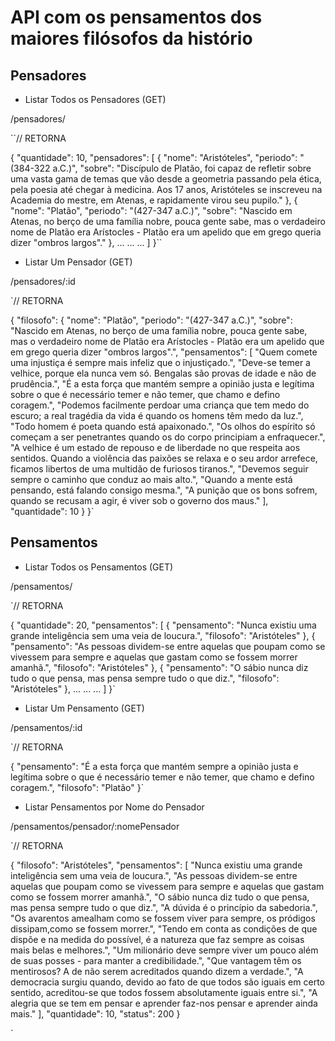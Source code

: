 # API com os pensamentos dos maiores filósofos da histório

## Pensadores

- Listar Todos os Pensadores (GET)

/pensadores/

``// RETORNA

{
    "quantidade": 10,
    "pensadores": [
        {
            "nome": "Aristóteles",
            "periodo": "(384-322 a.C.)",
            "sobre": "Discípulo de Platão, foi capaz de refletir sobre uma vasta gama de temas que vão desde a geometria passando pela ética, pela poesia até chegar à medicina. Aos 17 anos, Aristóteles se inscreveu na Academia do mestre, em Atenas, e rapidamente virou seu pupilo."
        },
        {
            "nome": "Platão",
            "periodo": "(427-347 a.C.)",
            "sobre": "Nascido em Atenas, no berço de uma família nobre, pouca gente sabe, mas o verdadeiro nome de Platão era Arístocles - Platão era um apelido que em grego queria dizer \"ombros largos\"."
        },
        ...
        ...
        ...
    ]
}``

- Listar Um Pensador (GET)

/pensadores/:id

`// RETORNA

{
    "filosofo": {
        "nome": "Platão",
        "periodo": "(427-347 a.C.)",
        "sobre": "Nascido em Atenas, no berço de uma família nobre, pouca gente sabe, mas o verdadeiro nome de Platão era Arístocles - Platão era um apelido que em grego queria dizer \"ombros largos\".",
        "pensamentos": [
            "Quem comete uma injustiça é sempre mais infeliz que o injustiçado.",
            "Deve-se temer a velhice, porque ela nunca vem só. Bengalas são provas de idade e não de prudência.",
            "É a esta força que mantém sempre a opinião justa e legítima sobre o que é necessário temer e não temer, que chamo e defino coragem.",
            "Podemos facilmente perdoar uma criança que tem medo do escuro; a real tragédia da vida é quando os homens têm medo da luz.",
            "Todo homem é poeta quando está apaixonado.",
            "Os olhos do espírito só começam a ser penetrantes quando os do corpo principiam a enfraquecer.",
            "A velhice é um estado de repouso e de liberdade no que respeita aos sentidos. Quando a violência das paixões se relaxa e o seu ardor arrefece, ficamos libertos de uma multidão de furiosos tiranos.",
            "Devemos seguir sempre o caminho que conduz ao mais alto.",
            "Quando a mente está pensando, está falando consigo mesma.",
            "A punição que os bons sofrem, quando se recusam a agir, é viver sob o governo dos maus."
        ],
        "quantidade": 10
    }
}`

## Pensamentos

- Listar Todos os Pensamentos (GET)

/pensamentos/

`// RETORNA

{
    "quantidade": 20,
    "pensamentos": [
        {
            "pensamento": "Nunca existiu uma grande inteligência sem uma veia de loucura.",
            "filosofo": "Aristóteles"
        },
        {
            "pensamento": "As pessoas dividem-se entre aquelas que poupam como se vivessem para sempre e aquelas que gastam como se fossem morrer amanhã.",
            "filosofo": "Aristóteles"
        },
        {
            "pensamento": "O sábio nunca diz tudo o que pensa, mas pensa sempre tudo o que diz.",
            "filosofo": "Aristóteles"
        },
        ...
        ...
        ...
    ]
}`

- Listar Um Pensamento (GET)

/pensamentos/:id

`// RETORNA

{
    "pensamento": "É a esta força que mantém sempre a opinião justa e legítima sobre o que é necessário temer e não temer, que chamo e defino coragem.",
    "filosofo": "Platão"
}`

- Listar Pensamentos por Nome do Pensador

/pensamentos/pensador/:nomePensador

`// RETORNA

{
    "filosofo": "Aristóteles",
    "pensamentos": [
        "Nunca existiu uma grande inteligência sem uma veia de loucura.",
        "As pessoas dividem-se entre aquelas que poupam como se vivessem para sempre e aquelas que gastam como se fossem morrer amanhã.",
        "O sábio nunca diz tudo o que pensa, mas pensa sempre tudo o que diz.",
        "A dúvida é o princípio da sabedoria.",
        "Os avarentos amealham como se fossem viver para sempre, os pródigos dissipam,como se fossem morrer.",
        "Tendo em conta as condições de que dispõe e na medida do possível, é a natureza que faz sempre as coisas mais belas e melhores.",
        "Um milionário deve sempre viver um pouco além de suas posses - para manter a credibilidade.",
        "Que vantagem têm os mentirosos? A de não serem acreditados quando dizem a verdade.",
        "A democracia surgiu quando, devido ao fato de que todos são iguais em certo sentido, acreditou-se que todos fossem absolutamente iguais entre si.",
        "A alegria que se tem em pensar e aprender faz-nos pensar e aprender ainda mais."
    ],
    "quantidade": 10,
    "status": 200
}

`
